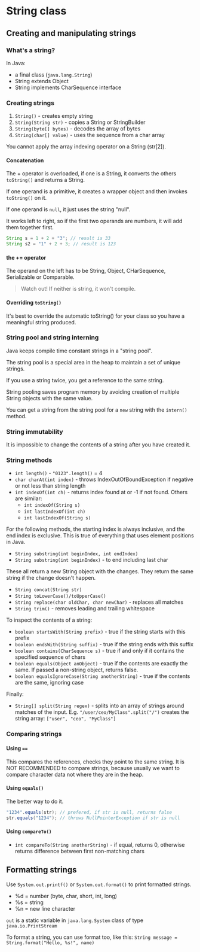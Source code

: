 # String class

## Creating and manipulating strings

### What's a string?

In Java:

- a final class (`java.lang.String`)
- String extends Object
- String implements CharSequence interface

### Creating strings

1. `String()` - creates empty string
2. `String(String str)` - copies a String or StringBuilder
3. `String(byte[] bytes)` - decodes the array of bytes
4. `String(char[] value)` - uses the sequence from a char array

You cannot apply the array indexing operator on a String (str[2]).

#### Concatenation

The + operator is overloaded, if one is a String, it converts the others `toString()` and returns a String.

If one operand is a primitive, it creates a wrapper object and then invokes `toString()` on it.

If one operand is `null`, it just uses the string "null".

It works left to right, so if the first two operands are numbers, it will add them together first.

```java
String s = 1 + 2 + "3"; // result is 33
String s2 = "1" + 2 + 3; // result is 123
```

#### the += operator

The operand on the left has to be String, Object, CHarSequence, Serializable or Comparable.

> Watch out! If neither is string, it won't compile.

#### Overriding `toString()`

It's best to override the automatic toString() for your class so you have a meaningful string produced.

### String pool and string interning

Java keeps compile time constant strings in a "string pool".

The string pool is a special area in the heap to maintain a set of unique strings.

If you use a string twice, you get a reference to the same string.

String pooling saves program memory by avoiding creation of multiple String objects with the same value.

You can get a string from the string pool for a `new` string with the `intern()` method.

### String immutability

It is impossible to change the contents of a string after you have created it.

### String methods

- `int length()` - `"0123".length()` = 4
- `char charAt(int index)` - throws IndexOutOfBoundException if negative or not less than string length
- `int indexOf(int ch)` - returns index found at or -1 if not found. Others are similar:
  - `int indexOf(String s)`
  - `int lastIndexOf(int ch)`
  - `int lastIndexOf(String s)`

For the following methods, the starting index is always inclusive, and the end index is exclusive. This is true of everything that uses element positions in Java.

- `String substring(int beginIndex, int endIndex)`
- `String substring(int beginIndex)` - to end including last char

These all return a new String object with the changes. They return the same string if the change doesn't happen.

- `String concat(String str)`
- `String toLowerCase()/toUpperCase()`
- `String replace(char oldChar, char newChar)` - replaces all matches
- `String trim()` - removes leading and trailing whitespace

To inspect the contents of a string:

- `boolean startsWith(String prefix)` - true if the string starts with this prefix
- `boolean endsWith(String suffix)` - true if the string ends with this suffix
- `boolean contains(CharSequence s)` - true if and only if it contains the specified sequence of chars
- `boolean equals(Object anObject)` - true if the contents are exactly the same. If passed a non-string object, returns false.
- `boolean equalsIgnoreCase(String anotherString)` - true if the contents are the same, ignoring case

Finally:

- `String[] split(String regex)` - splits into an array of strings around matches of the input. E.g. `"/user/ceo/MyClass".split("/")` creates the string array: `["user", "ceo", "MyClass"]`

### Comparing strings

#### Using `==`

This compares the references, checks they point to the same string. It is NOT RECOMMENDED to compare strings, because usually we want to compare character data not where they are in the heap.

#### Using `equals()`

The better way to do it.

```java
"1234".equals(str); // prefered, if str is null, returns false
str.equals("1234"); // throws NullPointerException if str is null
```

#### Using `compareTo()`

- `int compareTo(String anotherString)` - if equal, returns 0, otherwise returns difference between first non-matching chars

## Formatting strings

Use `System.out.printf()` or `System.out.format()` to print formatted strings.

- %d = number (byte, char, short, int, long)
- %s = string
- %n = new line character

`out` is a static variable in `java.lang.System` class of type `java.io.PrintStream`

To format a string, you can use format too, like this: `String message = String.format("Hello, %s!", name)`
